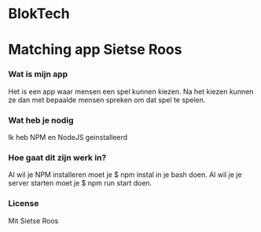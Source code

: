 
# BlokTech

# Matching app Sietse Roos

### Wat is mijn app
Het is een app waar mensen een spel kunnen kiezen. Na het kiezen kunnen ze dan met bepaalde mensen spreken om dat spel te spelen.

### Wat heb je nodig
Ik heb NPM en NodeJS geinstalleerd

### Hoe gaat dit zijn werk in?
Al wil je NPM installeren moet je $ npm instal in je bash doen.
Al wil je je server starten moet je $ npm run start doen.

### License
Mit
Sietse Roos
